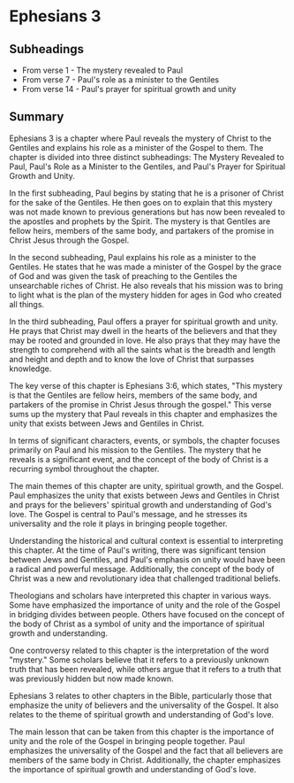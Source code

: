 # Ephesians 3

## Subheadings

* From verse 1 - The mystery revealed to Paul
* From verse 7 - Paul's role as a minister to the Gentiles
* From verse 14 - Paul's prayer for spiritual growth and unity

## Summary

Ephesians 3 is a chapter where Paul reveals the mystery of Christ to the Gentiles and explains his role as a minister of the Gospel to them. The chapter is divided into three distinct subheadings: The Mystery Revealed to Paul, Paul's Role as a Minister to the Gentiles, and Paul's Prayer for Spiritual Growth and Unity.

In the first subheading, Paul begins by stating that he is a prisoner of Christ for the sake of the Gentiles. He then goes on to explain that this mystery was not made known to previous generations but has now been revealed to the apostles and prophets by the Spirit. The mystery is that Gentiles are fellow heirs, members of the same body, and partakers of the promise in Christ Jesus through the Gospel.

In the second subheading, Paul explains his role as a minister to the Gentiles. He states that he was made a minister of the Gospel by the grace of God and was given the task of preaching to the Gentiles the unsearchable riches of Christ. He also reveals that his mission was to bring to light what is the plan of the mystery hidden for ages in God who created all things.

In the third subheading, Paul offers a prayer for spiritual growth and unity. He prays that Christ may dwell in the hearts of the believers and that they may be rooted and grounded in love. He also prays that they may have the strength to comprehend with all the saints what is the breadth and length and height and depth and to know the love of Christ that surpasses knowledge.

The key verse of this chapter is Ephesians 3:6, which states, "This mystery is that the Gentiles are fellow heirs, members of the same body, and partakers of the promise in Christ Jesus through the gospel." This verse sums up the mystery that Paul reveals in this chapter and emphasizes the unity that exists between Jews and Gentiles in Christ.

In terms of significant characters, events, or symbols, the chapter focuses primarily on Paul and his mission to the Gentiles. The mystery that he reveals is a significant event, and the concept of the body of Christ is a recurring symbol throughout the chapter.

The main themes of this chapter are unity, spiritual growth, and the Gospel. Paul emphasizes the unity that exists between Jews and Gentiles in Christ and prays for the believers' spiritual growth and understanding of God's love. The Gospel is central to Paul's message, and he stresses its universality and the role it plays in bringing people together.

Understanding the historical and cultural context is essential to interpreting this chapter. At the time of Paul's writing, there was significant tension between Jews and Gentiles, and Paul's emphasis on unity would have been a radical and powerful message. Additionally, the concept of the body of Christ was a new and revolutionary idea that challenged traditional beliefs.

Theologians and scholars have interpreted this chapter in various ways. Some have emphasized the importance of unity and the role of the Gospel in bridging divides between people. Others have focused on the concept of the body of Christ as a symbol of unity and the importance of spiritual growth and understanding.

One controversy related to this chapter is the interpretation of the word "mystery." Some scholars believe that it refers to a previously unknown truth that has been revealed, while others argue that it refers to a truth that was previously hidden but now made known.

Ephesians 3 relates to other chapters in the Bible, particularly those that emphasize the unity of believers and the universality of the Gospel. It also relates to the theme of spiritual growth and understanding of God's love.

The main lesson that can be taken from this chapter is the importance of unity and the role of the Gospel in bringing people together. Paul emphasizes the universality of the Gospel and the fact that all believers are members of the same body in Christ. Additionally, the chapter emphasizes the importance of spiritual growth and understanding of God's love.